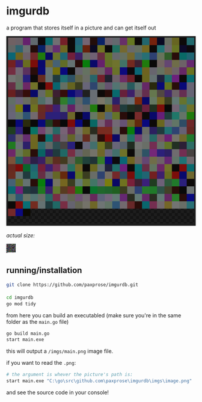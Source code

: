 # imgurdb

a program that stores itself in a picture and can get itself out

![main.go_enlaged](imgs/program_main.png)

_actual size:_

![main.go](imgs/image.png)

## running/installation

```bash
git clone https://github.com/paxprose/imgurdb.git

cd imgurdb
go mod tidy
```

from here you can build an executabled (make sure you're in the same folder as the `main.go` file)

```bash
go build main.go
start main.exe
```

this will output a `/imgs/main.png` image file.

if you want to read the `.png`:

```bash
# the argument is whever the picture's path is:
start main.exe "C:\go\src\github.com\paxprose\imgurdb\imgs\image.png"
```

and see the source code in your console!
